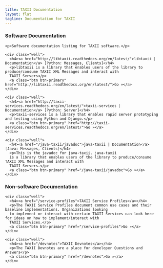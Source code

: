 ```yaml
---
title: TAXII Documentation
layout: flat
tagline: Documentation for TAXII
---
```


<div class="row">
  <div class="col-md-6 getting-started-right">
    <h3>Software Documentation</h3>

    <p>Software documentation listing for TAXII software.</p>

    <div class="well">
      <h4><a href="http://libtaxii.readthedocs.org/en/latest/">libtaxii | Documentation</a> [Python: Messages, Clients]</h4>
      <p>libtaxii is a library that enables users of the library to produce/consume TAXII XML Messages and interact with
      TAXII Servers</p>
      <a class="btn btn-primary" href="http://libtaxii.readthedocs.org/en/latest/">Go »</a>
    </div>

    <div class="well">
      <h4><a href="http://taxii-services.readthedocs.org/en/latest/">taxii-services | Documentation</a> [Python: Server]</h4>
      <p>taxii-services is a library that enables rapid server prototyping and testing using Python and Django.</p>
      <a class="btn btn-primary" href="http://taxii-services.readthedocs.org/en/latest/">Go »</a>
    </div>
    
    <div class="well">
      <h4><a href="/java-taxii/javadoc">java-taxii | Documentation</a> [Java: Messages, Clients]</h4>
      <p>This is the javadoc for java-taxii. java-taxii
      is a library that enables users of the library to produce/consume TAXII XML Messages and interact with 
      TAXII Servers.</p>
      <a class="btn btn-primary" href="/java-taxii/javadoc">Go »</a>
    </div>
  </div>
  
  <div class="col-md-6 getting-started-left">
    <h3>Non-software Documentation</h3>
    
    <div class="well">
      <h4><a href="/service-profiles">TAXII Service Profiles</a></h4>
      <p>The TAXII Service Profiles document common use cases and their baseline implementations. Organizations looking
      to implement or interact with certain TAXII Services can look here for ideas on how to implement/interact with
      TAXII Services.</p>
      <a class="btn btn-primary" href="/service-profiles">Go »</a>
    </div>
    
    <div class="well">
      <h4><a href="/devnotes">TAXII Devnotes</a></h4>
      <p>The TAXII Devnotes are a place for developer Questions and Answers</p>
      <a class="btn btn-primary" href="/devnotes">Go »</a>
    </div>

  </div>
</div>